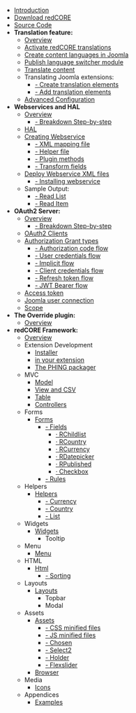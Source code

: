 - [Introduction](chapters/introduction.md)
- [Download redCORE](https://github.com/redCOMPONENT-COM/redCORE/releases/latest)
- [Source Code](https://github.com/redCOMPONENT-COM/redCORE/)
- **Translation feature:**
	- [Overview](chapters/translation/overview.md)
	- [Activate redCORE translations](chapters/translation/activate.md)
	- [Create content languages in Joomla](chapters/translation/joomla-content-language.md)
	- [Publish language switcher module](chapters/translation/language-switcher.md)
	- [Translate content](chapters/translation/translate-content.md)
	- Translating Joomla extensions:
    	- [- Create translation elements](chapters/translation/create-elements.md)
    	- [- Add translation elements](chapters/translation/add-elements.md)
    - [Advanced Configuration](chapters/translation/advanced-configuration.md)
- **Webservices and HAL**
	- [Overview](chapters/webservices/overview.md)
		- [- Breakdown Step-by-step](chapters/webservices/breakdown.md)
	- [HAL](chapters/webservices/hal.md)
	- [Creating Webservice](chapters/webservices/creating_webservice.md)
		- [- XML mapping file](chapters/webservices/xml_file.md)
		- [- Helper file](chapters/webservices/helper_file.md)
		- [- Plugin methods](chapters/webservices/plugin_methods.md)
		- [- Transform fields](chapters/webservices/transform.md)
	- [Deploy Webservice XML files](chapters/webservices/deploy.md)
		- [- Installing webservice](chapters/webservices/installation.md)
	- Sample Output:
		- [- Read List](chapters/webservices/output_read_list.md)
		- [- Read Item](chapters/webservices/output_read_item.md)
- **OAuth2 Server:**
	- [Overview](chapters/oauth2/overview.md)
		- [- Breakdown Step-by-step](chapters/oauth2/breakdown.md)
	- [OAuth2 Clients](chapters/oauth2/clients.md)
	- [Authorization Grant types](chapters/oauth2/grant_types.md)
		- [- Authorization code flow](chapters/oauth2/grant_type_authorization_code.md)
		- [- User credentials flow](chapters/oauth2/grant_type_password.md)
		- [- Implicit flow](chapters/oauth2/grant_type_implicit.md)
		- [- Client credentials flow](chapters/oauth2/grant_type_client_credentials.md)
		- [- Refresh token flow](chapters/oauth2/grant_type_refresh_token.md)
		- [- JWT Bearer flow](chapters/oauth2/grant_type_jwt_bearer.md)
	- [Access token](chapters/oauth2/token.md)
	- [Joomla user connection](chapters/oauth2/joomla_user_connection.md)
	- [Scope](chapters/oauth2/scope.md)
- **The Override plugin:**
	- [Overview](chapters/mvcoverride/overview.md)
- **redCORE Framework:**
	- [Overview](chapters/framework/overview.md)
	- Extension Development
		- [Installer](chapters/Installer.md)
		- [in your extension](chapters/add-to-your-extension.md)
		- [The PHING packager](chapters/phing.md)
	- MVC
		- [Model](chapters/Model.md)
		- [View and CSV](chapters/View.md)
		- [Table](chapters/Table.md)
		- [Controllers](chapters/Controllers.md)
	- Forms
		- [Forms](chapters/Forms.md)
		   - [- Fields](chapters/Fields.md)
			  - [· RChildlist](chapters/RChildlist.md)
			  - [· RCountry](chapters/RCountry.md)
			  - [· RCurrency](chapters/RCurrency.md)
			  - [· RDatepicker](chapters/RDatepicker.md)
			  - [· RPublished](chapters/RPublished.md)
			  - [· Checkbox](chapters/Checkbox.md)
		   - [- Rules](chapters/Rules.md)
	- Helpers
		- [Helpers](chapters/Helpers.md)
		   - [- Currency](chapters/Currency.md)
		   - [- Country](chapters/Country.md)
		   - [- List](chapters/List.md)
	- Widgets
		- [Widgets](chapters/Widgets.md)
		   - Tooltip
	- Menu
		- [Menu](chapters/Menu.md)
	- HTML
		- [Html](chapters/Html.md)
		   - [- Sorting](chapters/Sorting.md)
	- Layouts
		- [Layouts](chapters/Layouts.md)
		   - Topbar
		   - Modal
	- Assets
		- [Assets](chapters/Assets.md)
		   - [- CSS minified files](chapters/Css-minified-files.md)
		   - [- JS minified files](chapters/JS-minified-files.md)
		   - [- Chosen](chapters/Chosen.md)
		   - [- Select2](chapters/Select2.md)
		   - [- Holder](chapters/Holder.md)
		   - [- Flexslider](chapters/Flexslider.md)
		- [Browser](chapters/Browser.md)
	- Media
		- [Icons](chapters/Icons.md)
	- Appendices
		- [Examples](appendices/examples.md)